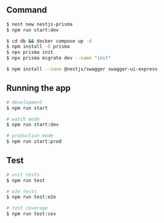 ## Command

```bash
$ nest new nestjs-prisma
$ npm run start:dev

$ cd db && docker compose up -d
$ npm install -D prisma
$ npx prisma init
$ npx prisma migrate dev --name "init"

$ npm install --save @nestjs/swagger swagger-ui-express

```

## Running the app

```bash
# development
$ npm run start

# watch mode
$ npm run start:dev

# production mode
$ npm run start:prod
```

## Test

```bash
# unit tests
$ npm run test

# e2e tests
$ npm run test:e2e

# test coverage
$ npm run test:cov
```
